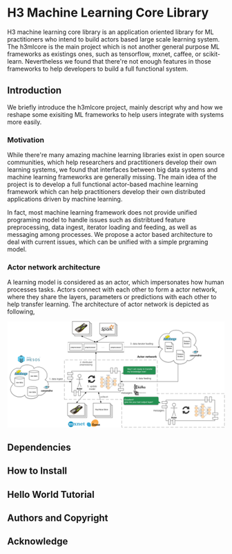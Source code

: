 # H3 Machine Learning Core Library

H3 machine learning core library is an application oriented library for ML practitioners who intend to build actors based large scale learning system. The h3mlcore is the main project which is not another general purpose ML frameworks as existings ones, such as tensorflow, mxnet, caffee, or scikit-learn. Nevertheless we found that there're not enough features in those frameworks to help developers to build a full functional system. 

## Introduction 

We briefly introduce the h3mlcore project, mainly descript why and how we reshape some exisiting ML frameworks to help users integrate with systems more easily. 

### Motivation 

While there're many amazing machine learning libraries exist in open source communities, which help researchers and practitioners develop their own learning systems, we found that interfaces between big data systems and machine learning frameworks are generally missing. The main idea of the project is to develop a full functional actor-based machine learning framework which can help practitioners develop their own distributed applications driven by machine learning. 

In fact, most machine learning framework does not provide unified programing model to handle issues such as distribtued feature preprocessing, data ingest, iterator loading and feeding, as well as messaging among processes. We propose a actor based architecture to deal with current issues, which can be unified with a simple prgraming model.

### Actor network architecture 

A learning model is considered as an actor, which impersonates how human processes tasks. Actors connect with each other to form a actor network, where they share the layers, parameters or predictions with each other to help transfer learning. The architecture of actor network is depicted as following, 

![Architecture](docs/ActorML.png)




## Dependencies 

## How to Install 

## Hello World Tutorial

## Authors and Copyright

## Acknowledge


